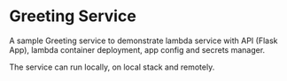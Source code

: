 # Greeting Service

A sample Greeting service to demonstrate lambda service with API (Flask App),  lambda container deployment, app config and secrets manager.

The service can run locally, on local stack and remotely.
